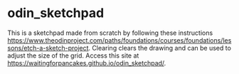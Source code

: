 # odin_sketchpad
This is a sketchpad made from scratch by following these instructions https://www.theodinproject.com/paths/foundations/courses/foundations/lessons/etch-a-sketch-project.
Clearing clears the drawing and can be used to adjust the size of the grid.
Access this site at https://waitingforpancakes.github.io/odin_sketchpad/.